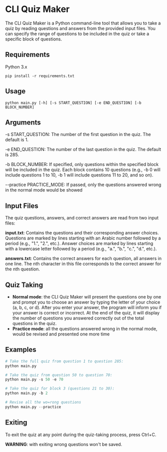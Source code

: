 # CLI Quiz Maker

The CLI Quiz Maker is a Python command-line tool that allows you to take a quiz by reading questions and answers from the provided input files. You can specify the range of questions to be included in the quiz or take a specific block of questions.

## Requirements

Python 3.x

`pip install -r requirements.txt`

## Usage

`python main.py [-h] [-s START_QUESTION] [-e END_QUESTION] [-b BLOCK_NUMBER]`

## Arguments

-s START_QUESTION: The number of the first question in the quiz. The default is 1.

-e END_QUESTION: The number of the last question in the quiz. The default is 285.

-b BLOCK_NUMBER: If specified, only questions within the specified block will be included in the quiz. Each block contains 10 questions (e.g., -b 0 will include questions 1 to 10, -b 1 will include questions 11 to 20, and so on).

--practice PRACTICE_MODE: If passed, only the questions answered wrong in the normal mode would be
showed

## Input Files

The quiz questions, answers, and correct answers are read from two input files:

**input.txt**: Contains the questions and their corresponding answer choices.
Questions are marked by lines starting with an Arabic number followed by a period (e.g., "1.", "2.", etc.).
Answer choices are marked by lines starting with a lowercase letter followed by a period (e.g., "a.", "b.", "c.", "d.", etc.).

**answers.txt**: Contains the correct answers for each question, all answers in one line. The nth character in this file corresponds to the correct answer for the nth question.

## Quiz Taking

* **Normal mode**: the CLI Quiz Maker will present the questions one by one and prompt you to choose an answer by typing the letter of your choice (a, b, c, or d). After you enter your answer, the program will inform you if your answer is correct or incorrect. At the end of the quiz, it will display the number of questions you answered correctly out of the total questions in the quiz.
* **Practice mode**: all the questions answered wrong in the normal mode, would be revised and presented one more time

## Examples

```python
# Take the full quiz from question 1 to question 285:
python main.py

# Take the quiz from question 50 to question 70:
python main.py -s 50 -e 70

# Take the quiz for block 3 (questions 21 to 30):
python main.py -b 2

# Revise all the wo=rong questions
python main.py --practice
```

## Exiting

To exit the quiz at any point during the quiz-taking process, press Ctrl+C.

**WARNING**: with exiting wrong questions won't be saved.


